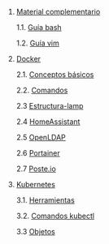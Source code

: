 
1. [Material complementario](./Material_complementario/)

    1.1. [Guía bash](./Material_complementario/bash.md)

    1.2. [Guía vim](./Material_complementario/vim.md)
 
2. [Docker](./Docker/)

    2.1. [Conceptos básicos](./Docker/Conceptos.md)
    
    2.2. [Comandos](./Docker/Comandos.md)

    2.3 [Estructura-lamp](./Docker/LAMP/)

    2.4 [HomeAssistant](./Docker/HomeAssistant)

    2.5 [OpenLDAP](/Docker/OpenLDAP/)

    2.6 [Portainer](/Docker/Portainer/)

    2.7 [Poste.io](./Docker/Poste.io/)

3. [Kubernetes](./Kubernetes/)

    3.1. [Herramientas](./Kubernetes/Herramientas.md)

    3.2. [Comandos kubectl](./Kubernetes/Comandos_kubectl.md)

    3.3 [Objetos](/Kubernetes/Objetos.md)

    